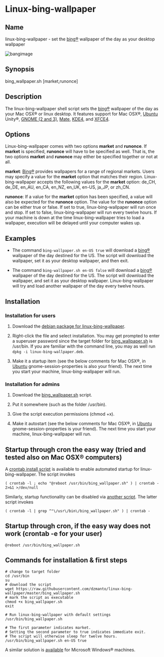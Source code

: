 # Linux-bing-wallpaper

## Name
linux-bing-wallpaper - set the <a href="http://www.bing.com">bing®</a> wallpaper of the day as your desktop wallpaper

![bangimage](http://download-codeplex.sec.s-msft.com/Download?ProjectName=bang&DownloadId=1436017)

## Synopsis

bing_wallpaper.sh [market,runonce]

## Description

The linux-bing-wallpaper shell script sets the <a href="http://www.bing.com">bing®</a> wallpaper of the day as your Mac OSX® or linux desktop. It features support for Mac OSX®, <a href="https://www.ubuntu.com/">Ubuntu</a> Unity®, <a href="https://www.gnome.org/">GNOME (2 and 3)</a>, <a href="http://mate-desktop.org/">Mate</a>, <a href="https://www.kde.org/">KDE4</a>, and <a href="http://xfce.org/">XFCE4</a>.

## Options

Linux-bing-wallpaper comes with two options <b>market</b> and <b>runonce</b>. If <b>market</b> is specified, <b>runonce</b> will have to be specified as well. That is, the two options <b>market</b> and <b>runonce</b> may either be specified together or not at all.

<b>market</b>: <a href="http://www.bing.com">Bing®</a> provides wallpapers for a range of regional markets. Users may specify a value for the  <b>market</b> option that matches their region. Linux-bing-wallpaper accepts the following values for the <b>market</b> option: de_CH, de_DE, en_AU, en_CA, en_NZ, en_UK, en-US, ja_JP, or zh_CN.

<b>runonce</b>: If a value for the <b>market</b> option has been specified, a value will also be expected for the <b>runonce</b> option. The value for the <b>runonce</b> option can be either true or false. If set to true, linux-bing-wallpaper will run once and stop. If set to false, linux-bing-wallpaper will run every twelve hours. If your machine is down at the time linux-bing-wallpaper tries to load a wallpaper, execution will be delayed until your computer wakes up.

## Examples

* The command
``
bing-wallpaper.sh en-US true
``
will download a <a href="http://www.bing.com">bing®</a> wallpaper of the day destined for the US. The script will download the wallpaper, set it as your desktop wallpaper, and then exit.

* The command
``
bing-wallpaper.sh en-US false
``
will download a <a href="http://www.bing.com">bing®</a> wallpaper of the day destined for the US. The script will download the wallpaper, and set it as your desktop wallpaper. Linux-bing-wallpaper will try and load another wallpaper of the day every twelve hours.

## Installation
### Installation for users
1. Download the <a href="https://github.com/dzmanto/linux-bing-wallpaper/releases/latest">debian package for linux-bing-wallpaper</a>.

2. Right-click the file and select installation. You may get prompted to enter a superuser password since the target folder for <a href="https://github.com/dzmanto/linux-bing-wallpaper/blob/master/bing_wallpaper.sh">bing_wallpaper.sh</a> is /usr/bin. If you are familiar with the command line, you may as well run <br>
``dpkg -i linux-bing-wallpaper.deb``.
3. Make it a startup item (see the below comments for Mac OSX®, in <a href="https://www.ubuntu.com/">Ubuntu</a> gnome-session-properties is also your friend). The next time you start your machine, linux-bing-wallpaper will run.

### Installation for admins
1. Download the <a href="https://github.com/dzmanto/linux-bing-wallpaper/blob/master/bing_wallpaper.sh">bing_wallpaper.sh</a> script.

2. Put it somewhere (such as the folder /usr/bin).

3. Give the script execution permissions (chmod +x).

4. Make it autostart (see the below comments for Mac OSX®, in <a href="https://www.ubuntu.com/">Ubuntu</a> gnome-session-properties is your friend). The next time you start your machine, linux-bing-wallpaper will run.

## Startup through cron the easy way (tried and tested also on Mac OSX® computers)
A <a href="https://github.com/dzmanto/linux-bing-wallpaper/blob/master/crontab_install.sh">crontab install script</a> is available to enable automated startup for linux-bing-wallpaper. The script invokes
```
( crontab -l ; echo "@reboot /usr/bin/bing_wallpaper.sh" ) | crontab - 2>&1 >/dev/null
```
Similarly, startup functionality can be disabled via <a href="https://github.com/dzmanto/linux-bing-wallpaper/blob/master/crontab_remove.sh">another script</a>. The latter script invokes
```
( crontab -l | grep ^"\/usr\/bin\/bing_wallpaper.sh" ) | crontab -
```

## Startup through cron, if the easy way does not work (crontab -e for your user)
```
@reboot /usr/bin/bing_wallpaper.sh
```
## Commands for installation & first steps
```
# change to target folder
cd /usr/bin
su
# download the script
wget https://raw.githubusercontent.com/dzmanto/linux-bing-wallpaper/master/bing_wallpaper.sh
# mark the script as executable
chmod +x bing_wallpaper.sh
exit

# Run linux-bing-wallpaper with default settings
/usr/bin/bing_wallpaper.sh

# The first parameter indicates market.
# Setting the second parameter to true indicates immediate exit.
# The script will otherwise sleep for twelve hours.
/usr/bin/bing_wallpaper.sh en-US true
```
<p>A similar solution is <a href="https://github.com/dzmanto/bang">available</a> for Microsoft Windows® machines. </p>

